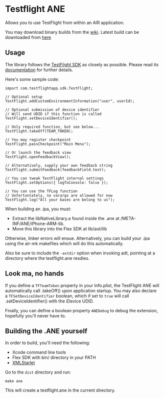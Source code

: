 Testflight ANE
==============
Allows you to use TestFlight from within an AIR application.

You may download binary builds from the [wiki](https://github.com/jlopez/ane-testflight/wiki). Latest build can be downloaded from [here](ane-testflight/wiki/testflight-1.0.ane)

Usage
-----
The library follows the [TestFlight SDK](https://testflightapp.com/sdk/)
as closely as possible. Please read its
[documentation](https://testflightapp.com/sdk/doc/1.0/) for further
details.

Here's some sample code:

    import com.testflightapp.sdk.TestFlight;

    // Optional setup
    TestFlight.addCustomEnvironmentInformation("user", userId);

    // Optional submission of device identifier
    // Will send UDID if this function is called
    TestFlight.setDeviceIdentifier();

    // Only required function, but see below...
    TestFlight.takeOff(TEAM_TOKEN);

    // You may register checkpoint
    TestFlight.passCheckpoint("Main Menu");

    // Or launch the feedback view
    TestFlight.openFeedbackView();

    // Alternatively, supply your own feedback string
    TestFlight.submitFeedback(feedbackField.text);

    // You can tweak TestFlight internal settings
    TestFlight.setOptions({ logToConsole: false });

    // You can use the TFLog function
    // Unfortuntately, no varargs are allowed for now
    TestFlight.log("All your bases are belong to us");

When building an .ipa, you must:

* Extract the libNativeLibrary.a found inside the .ane at
/META-INF/ANE/iPhone-ARM-lib.
* Move this library into the Flex SDK at lib/aot/lib

Otherwise, linker errors will ensue. Alternatively, you can build
your .ipa using the air-mk makefiles which will do this automatically.

Also be sure to include the `-extdir` option when invoking adt,
pointing at a directory where the testflight.ane resdies.

Look ma, no hands
-----------------
If you define a `TFTeamToken` property in your Info.plist, the
TestFlight ANE will automatically call .takeOff() upon application
startup. You may also declare a `TFSetDeviceIdentifier` boolean,
which if set to `true` will call .setDeviceIdentifier() with
the iDevice UDID.

Finally, you can define a boolean property `ANEDebug` to debug
the extension, hopefully you'll never have to.

Building the .ANE yourself
--------------------------
In order to build, you'll need the following:

* Xcode command line tools
* Flex SDK with bin/ directory in your PATH
* [XMLStarlet](http://xmlstar.sourceforge.net)

Go to the `dist` directory and run:

    make ane

This will create a testflight.ane in the current directory.
